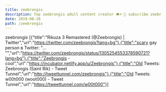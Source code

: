 ```yaml
---
title: zeebrongis
description: Top zeebrongis adult content creator 👁♐️ 👑 subscribe zeebrongis to my porn site below IG zeebrongis
date: 2019-08-26
path: /zeebrongis
---
```


zeebrongis
[{"title":"Rikuza 3 Remastered (@Zeebrongis) | Twitter","url":"https://twitter.com/zeebrongis?lang=bg"},{"title":"scary gay person в Twitter: \"… \"","url":"https://twitter.com/zeebrongis/status/1305254553378590721?lang=bg"},{"title":"Zeebrongis - cool","url":"https://incubator.netlify.app/u/Zeebrongis"},{"title":"Old Tweets: Zeebrongis (Saint Rik) - Tweet Tunnel","url":"http://tweettunnel.com/zeebrongis"},{"title":"Old Tweets: w00t000 (woot000) - Tweet Tunnel","url":"https://tweettunnel.com/w00t000"}]

